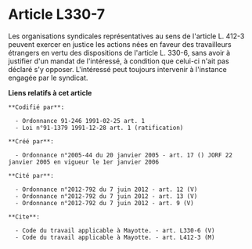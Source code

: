 # Article L330-7

Les organisations syndicales représentatives au sens de l'article L. 412-3 peuvent exercer en justice les actions nées en
faveur des travailleurs étrangers en vertu des dispositions de l'article L. 330-6, sans avoir à justifier d'un mandat de
l'intéressé, à condition que celui-ci n'ait pas déclaré s'y opposer. L'intéressé peut toujours intervenir à l'instance
engagée par le syndicat.

**Liens relatifs à cet article**

	**Codifié par**:

	  - Ordonnance 91-246 1991-02-25 art. 1
	  - Loi n°91-1379 1991-12-28 art. 1 (ratification)

	**Créé par**:

	  - Ordonnance n°2005-44 du 20 janvier 2005 - art. 17 () JORF 22 janvier 2005 en vigueur le 1er janvier 2006

	**Cité par**:

	  - Ordonnance n°2012-792 du 7 juin 2012 - art. 12 (V)
	  - Ordonnance n°2012-792 du 7 juin 2012 - art. 13 (V)
	  - Ordonnance n°2012-792 du 7 juin 2012 - art. 9 (V)

	**Cite**:

	  - Code du travail applicable à Mayotte. - art. L330-6 (V)
	  - Code du travail applicable à Mayotte. - art. L412-3 (M)
